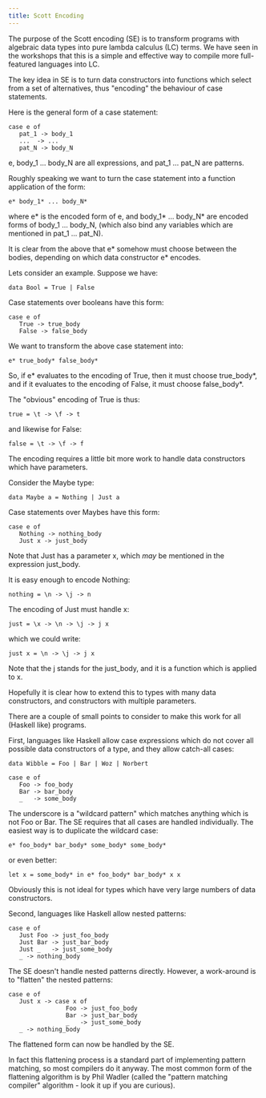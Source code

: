 ```yaml
---
title: Scott Encoding
---
```


The purpose of the Scott encoding (SE) is to transform programs with algebraic 
data types into pure lambda calculus (LC) terms. We have seen in the workshops that
this is a simple and effective way to compile more full-featured languages into LC.

The key idea in SE is to turn data constructors into functions which select from
a set of alternatives, thus "encoding" the behaviour of case statements.
 
Here is the general form of a case statement:

    case e of
       pat_1 -> body_1
       ...  -> ...
       pat_N -> body_N 

e, body_1 ... body_N are all expressions, 
and pat_1 ... pat_N are patterns.

Roughly speaking we want to turn the case statement into a function application of
the form:

    e* body_1* ... body_N*

where e* is the encoded form of e, and
body_1* ... body_N* are encoded forms of body_1 ... body_N, (which also bind any
variables which are mentioned in pat_1 ... pat_N).

It is clear from the above that e* somehow must choose between the bodies, depending
on which data constructor e* encodes.

Lets consider an example. Suppose we have:

    data Bool = True | False

Case statements over booleans have this form:

    case e of
       True -> true_body
       False -> false_body

We want to transform the above case statement into:

    e* true_body* false_body*

So, if e* evaluates to the encoding of True, then it must choose true_body*, and if
it evaluates to the encoding of False, it must choose false_body*.

The "obvious" encoding of True is thus:

    true = \t -> \f -> t

and likewise for False:

    false = \t -> \f -> f 

The encoding requires a little bit more work to handle data constructors which
have parameters.

Consider the Maybe type:

    data Maybe a = Nothing | Just a

Case statements over Maybes have this form:

    case e of
       Nothing -> nothing_body
       Just x -> just_body

Note that Just has a parameter x, which _may_ be mentioned in the expression
just_body.

It is easy enough to encode Nothing:

    nothing = \n -> \j -> n

The encoding of Just must handle x:

    just = \x -> \n -> \j -> j x

which we could write:

    just x = \n -> \j -> j x

Note that the j stands for the just_body, and it is a function which is
applied to x.

Hopefully it is clear how to extend this to types with many data constructors,
and constructors with multiple parameters.

There are a couple of small points to consider to make this work for all
(Haskell like) programs.

First, languages like Haskell allow case expressions which do not 
cover all possible data constructors of a type, and they allow catch-all
cases:

    data Wibble = Foo | Bar | Woz | Norbert 

    case e of
       Foo -> foo_body
       Bar -> bar_body
       _   -> some_body

The underscore is a "wildcard pattern" which matches anything which is not 
Foo or Bar. The SE requires that all cases are handled
individually. The easiest way is to duplicate the wildcard case:

    e* foo_body* bar_body* some_body* some_body*

or even better:

    let x = some_body* in e* foo_body* bar_body* x x

Obviously this is not ideal for types which have very large numbers of
data constructors. 

Second, languages like Haskell allow nested patterns:

    case e of
       Just Foo -> just_foo_body
       Just Bar -> just_bar_body
       Just _   -> just_some_body
       _ -> nothing_body 

The SE doesn't handle nested patterns directly. However, a 
work-around is to "flatten" the nested patterns:

    case e of
       Just x -> case x of
                    Foo -> just_foo_body
                    Bar -> just_bar_body
                    _   -> just_some_body
       _ -> nothing_body

The flattened form can now be handled by the SE.

In fact this flattening process is a standard part of implementing pattern
matching, so most compilers do it anyway. The most common form of
the flattening algorithm is by Phil Wadler (called the "pattern matching
compiler" algorithm - look it up if you are curious).
